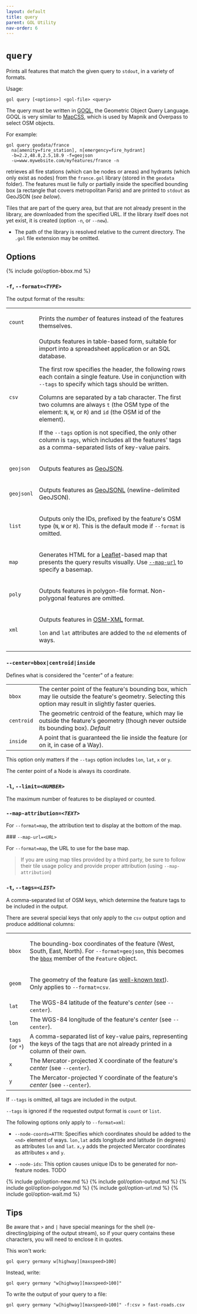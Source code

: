 ```yaml
---
layout: default
title: query
parent: GOL Utility
nav-order: 6
---
```


# `query`

Prints all features that match the given query to `stdout`, in a variety of formats.

Usage:

    gol query [<options>] <gol-file> <query>

The query must be written in [GOQL](../goql), the Geometric Object Query Language. GOQL is very
similar to [MapCSS](https://wiki.openstreetmap.org/wiki/MapCSS/0.2), which is used 
by Mapnik and Overpass to select OSM objects.

For example:

    gol query geodata/france 
      na[amenity=fire_station], n[emergency=fire_hydrant]
      -b=2.2,48.8,2.5,18.9 -f=geojson 
      -u=www.mywebsite.com/myfeatures/france -n

retrieves all fire stations (which can be nodes or areas) and hydrants
(which only exist as nodes) from the `france.gol` library (stored in the `geodata`
folder). The features must lie fully or partially inside the specified bounding box (a rectangle that covers metropolitan Paris) and are printed to `stdout` as GeoJSON (*see below*).

Tiles that are part of the query area, but that are not already present in the
library, are downloaded from the specified URL. If the library itself does not yet
exist, it is created (option `-n`, or `--new`).

- The path of the library is resolved relative to the current directory. The `.gol`
  file extension may be omitted.

## Options

{% include gol/option-bbox.md %}

### `-f`, <code>--format=<em>&lt;TYPE&gt;</em></code>

The output format of the results:

<table>
  <tr>
    <td><code>count</code></td>
    <td markdown="span">

Prints the *number* of features instead of the features themselves. 
  
  </td>
</tr>
<tr>
    <td><code>csv</code></td>
    <td markdown="1">
Outputs features in table-based form, suitable for import into a spreadsheet 
application or an SQL database.

The first row specifies the header, the following rows each contain a single
feature. Use in conjunction with `--tags` to specify which tags
should be written. 

Columns are separated by a tab character. The first two columns are always
`t` (the OSM type of the element: `N`, `W`, or `R`) and `id` (the OSM id
of the element).

If the `--tags` option is not specified, the only other column is `tags`,
which includes all the features' tags as a comma-separated
lists of key-value pairs.

  </td>
</tr>
<tr>
    <td><code>geojson</code></td>
    <td markdown="span">

Outputs features as [GeoJSON](https://geojson.org).
 
  </td>
</tr>
<tr>
    <td><code>geojsonl</code></td>
    <td markdown="span">

Outputs features as [GeoJSONL](https://stevage.github.io/ndgeojson/) (newline-delimited GeoJSON).

  </td>
</tr>
<tr>
   <td><code>list</code></td>
    <td markdown="span">

Outputs only the IDs, prefixed by the feature's OSM type (`N`, `W` or `R`).
This is the default mode if `--format` is omitted.

  </td>
</tr>
<tr>
  <td><code>map</code></td>
  <td markdown="span">

Generates HTML for a [Leaflet](https://leafletjs.com/)-based map
that presents the query results visually. Use [`--map-url`](#option-map-url) to specify a
basemap.

  </td>
</tr>
<tr>
  <td><code>poly</code></td>
  <td markdown="span">

Outputs features in polygon-file format. Non-polygonal features are omitted.
  
  </td>
</tr>
<tr>
  <td><code>xml</code></td>
  <td markdown="span">

Outputs features in [OSM-XML](https://wiki.openstreetmap.org/wiki/OSM_XML) format.
    
`lon` and `lat` attributes are added to the `nd` elements of ways.

  </td>
</tr>
</table>

### `--center=bbox|centroid|inside`

Defines what is considered the "center" of a feature:

<table>
  <tr>
    <td><code>bbox</code></td>
    <td>
        The center point of the feature's bounding box, which may lie outside the
        feature's geometry. Selecting this option may result in slightly faster 
        queries.
    </td>
  </tr>
  <tr>
    <td><code>centroid</code></td>
    <td>
        The geometric centroid of the feature, which may lie outside the
        feature's geometry (though never outside its bounding box). <em>Default</em> 
    </td>
  </tr>
  <tr>
    <td><code>inside</code></td>
    <td>
        A point that is guaranteed the lie inside the feature (or on it, 
        in case of a Way). 
    </td>
  </tr>
</table>

  This option only matters if the `--tags` option includes `lon`, `lat`, `x` or `y`.

  The center point of a Node is always its coordinate.

### `-l`, <code>--limit=<em>&lt;NUMBER&gt;</em></code>

The maximum number of features to be displayed or counted.

### <code>--map-attribution=<em>&lt;TEXT&gt;</em></code>

For `--format=map`, the attribution text to display at the bottom of the map.

<a name="option-map-url">
### <code>--map-url=<em>&lt;URL&gt;</em></code>

For `--format=map`, the URL to use for the base map.

<blockquote class="important" markdown="1">
    
If you are using map tiles provided by a third party, be sure to follow their 
tile usage policy and provide proper attribution (using `--map-attribution`)

</blockquote>

### `-t`, <code>--tags=<em>&lt;LIST&gt;</em></code>

A comma-separated list of OSM keys, which determine the feature tags to be
included in the output.

There are several special keys that only apply to the `csv` output option and produce
additional columns:

<table>
  <tr>
    <td><code>bbox</code></td>
    <td markdown="span">

The bounding-box coordinates of the feature (West, South, East, North).
For `--format=geojson`, this becomes the [`bbox`](https://datatracker.ietf.org/doc/html/rfc7946#section-5) member of the `Feature` object.
 
  </td>
</tr>
<tr>
  <td><code>geom</code></td>
  <td>

The geometry of the feature (as <a href="https://en.wikipedia.org/wiki/Well-known_text_representation_of_geometry">well-known text</a>).<br>
          Only applies to <code>--format=csv</code>. 
      </td>
    </tr>
    <tr>
      <td><code>lat</code></td>
      <td>
          The WGS-84 latitude of the feature's <em>center</em> (see <code>--center</code>). 
      </td>
    </tr>
    <tr>
      <td><code>lon</code></td>
      <td>
          The WGS-84 longitude of the feature's <em>center</em> (see <code>--center</code>). 
      </td>
    </tr>
    <tr>
      <td><code>tags</code><br>(or&nbsp;<code>*</code>)</td>
      <td>
          A comma-separated list of key-value pairs, representing the keys of the tags
          that are not already printed in a column of their own. 
       </td>
    </tr>
    <tr>
      <td><code>x</code></td>
      <td>
          The Mercator-projected X coordinate of the feature's <em>center</em> (see <code>--center</code>). 
      </td>
    </tr>
    <tr>
      <td><code>y</code></td>
      <td>
          The Mercator-projected Y coordinate of the feature's <em>center</em> (see <code>--center</code>). 
      </td>
    </tr>
  </table>

  If `--tags` is omitted, all tags are included in the output.

  `--tags` is ignored if the requested output format is `count` or `list`.


The following options only apply to `--format=xml`:

- `--node-coords=ATTR`: Specifies which coordinates should be added to the `<nd>` element
  of ways. `lon,lat` adds longitude and latitude (in degrees) as attributes
  `lon` and `lat`. `x,y` adds the projected Mercator coordinates as attributes
  `x` and `y`.

- `--node-ids`: This option causes unique IDs to be generated for non-feature nodes. TODO


{% include gol/option-new.md %}
{% include gol/option-output.md %}
{% include gol/option-polygon.md %}
{% include gol/option-url.md %}
{% include gol/option-wait.md %}


## Tips

Be aware that `>` and `|` have special meanings for the shell (re-directing/piping of the
output stream), so if your query contains these characters, you will need to enclose it in  quotes.

This won't work:

    gol query germany w[highway][maxspeed>100]

Instead, write:

    gol query germany "w[highway][maxspeed>100]"

To write the output of your query to a file:

    gol query germany "w[highway][maxspeed>100]" -f:csv > fast-roads.csv

